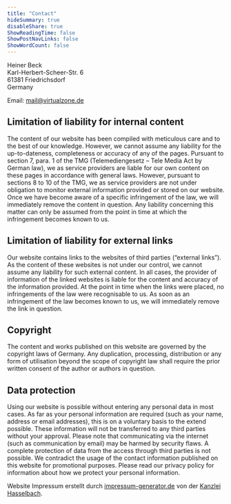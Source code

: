 ```yaml
---
title: "Contact"
hideSummary: true
disableShare: true
ShowReadingTime: false
ShowPostNavLinks: false
ShowWordCount: false
---
```


Heiner Beck  
Karl-Herbert-Scheer-Str. 6   
61381 Friedrichsdorf    
Germany

Email: mail@virtualzone.de

## Limitation of liability for internal content
The content of our website has been compiled with meticulous care and to the best of our knowledge. However, we cannot assume any liability for the up-to-dateness, completeness or accuracy of any of the pages. Pursuant to section 7, para. 1 of the TMG (Telemediengesetz – Tele Media Act by German law), we as service providers are liable for our own content on these pages in accordance with general laws. However, pursuant to sections 8 to 10 of the TMG, we as service providers are not under obligation to monitor external information provided or stored on our website. Once we have become aware of a specific infringement of the law, we will immediately remove the content in question. Any liability concerning this matter can only be assumed from the point in time at which the infringement becomes known to us.

## Limitation of liability for external links
Our website contains links to the websites of third parties (“external links”). As the content of these websites is not under our control, we cannot assume any liability for such external content. In all cases, the provider of information of the linked websites is liable for the content and accuracy of the information provided. At the point in time when the links were placed, no infringements of the law were recognisable to us. As soon as an infringement of the law becomes known to us, we will immediately remove the link in question.

## Copyright
The content and works published on this website are governed by the copyright laws of Germany. Any duplication, processing, distribution or any form of utilisation beyond the scope of copyright law shall require the prior written consent of the author or authors in question.

## Data protection
Using our website is possible without entering any personal data in most cases. As far as your personal information are required (such as your name, address or email addresses), this is on a voluntary basis to the extend possible. These information will not be transferred to any third parties without your approval.
Please note that communicating via the internet (such as communication by email) may be harmed by security flaws. A complete protection of data from the access through third parties is not possible.
We contradict the usage of the contact information published on this website for promotional purposes.
Please read our privacy policy for information about how we protect your personal information.

Website Impressum erstellt durch [impressum-generator.de](https://www.impressum-generator.de/) von der [Kanzlei Hasselbach](https://www.kanzlei-hasselbach.de/).